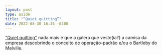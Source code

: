 ```yaml
---
layout: post
type: aside
title: "“Quiet quitting”"
date: 2022-08-30 16:36 -0300
---
```

[“Quiet quitting”](https://www.theguardian.com/money/2022/aug/06/quiet-quitting-why-doing-the-bare-minimum-at-work-has-gone-global) nada mais é que a galera que veste(ia?) a camisa da empresa descobrindo o conceito de operação-padrão e/ou o Bartleby do Melville.